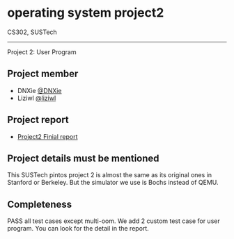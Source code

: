 # operating system project2
CS302, SUSTech

-----------------------------------------------------
Project 2: User Program

## Project member
* DNXie [@DNXie](https://github.com/DNXie)
* Liziwl [@liziwl](https://github.com/liziwl)

## Project report
* [Project2 Finial report](./report/project2.md)

## Project details must be mentioned
This SUSTech pintos project 2 is almost the same as its original ones in Stanford or Berkeley. But the simulator we use is Bochs instead of QEMU.

## Completeness
PASS all test cases except multi-oom. We add 2 custom test case for user program. You can look for the detail in the report.
